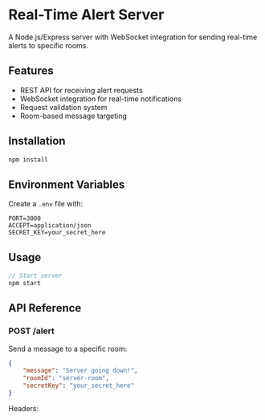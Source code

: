 # Real-Time Alert Server

A Node.js/Express server with WebSocket integration for sending real-time alerts to specific rooms.

## Features
- REST API for receiving alert requests
- WebSocket integration for real-time notifications
- Request validation system
- Room-based message targeting

## Installation
```bash
npm install
```

## Environment Variables
Create a `.env` file with:
```env
PORT=3000
ACCEPT=application/json
SECRET_KEY=your_secret_here
```

## Usage
```javascript
// Start server
npm start
```

## API Reference

### POST /alert
Send a message to a specific room:
```json
{
    "message": "Server going down!",
    "roomId": "server-room",
    "secretKey": "your_secret_here"
}
```

Headers:
